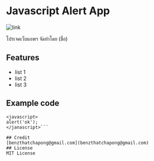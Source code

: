 # Javascript Alert App
![link](https://www.4x-treme.com/wp-content/uploads/2020/10/java-icon-images-6.jpg)

โปรเจคเว็บแอพฯ จัดทำโดย (ชื่อ)
## Features
- list 1
- list 2
- list 3
## Example code
```
<javascript>
alert('ok');
</janascript>```

## Credit
[benzthatchapong@gmail.com](benzthatchapong@gmail.com)
## License
MIT License
